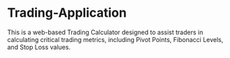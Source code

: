 # Trading-Application
This is a web-based Trading Calculator designed to assist traders in calculating critical trading metrics, including Pivot Points, Fibonacci Levels, and Stop Loss values.
